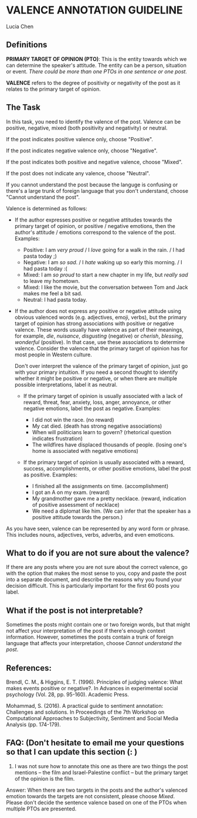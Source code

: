 # VALENCE ANNOTATION GUIDELINE


Lucia Chen

## Definitions 

**PRIMARY TARGET OF OPINION (PTO)**: This is the entity towards which we can determine the speaker's attitude. The entity can be a person, situation or event. *There could be more than one PTOs in one sentence or one post.*

**VALENCE** refers to the degree of positivity or negativity of the post as it relates to the primary target of opinion. 

## The Task  

In this task, you need to identify the valence of the post. Valence can be positive, negative, mixed (both positivity and negativity) or neutral. 

If the post indicates positive valence only, choose "Positive". 

If the post indicates negative valence only, choose "Negative".

If the post indicates both positive and negative valence, choose "Mixed".

If the post does not indicate any valence, choose "Neutral".

If you cannot understand the post because the languge is confusing or there's a large trunk of foreign language that you don't understand, choose "Cannot understand the post".


Valence is determined as follows: 

* If the author expresses positive or negative attitudes towards the primary target of opinion, or positive / negative emotions, then the author's attitude / emotions correspond to the valence of the post. Examples:

  * Positive: I am *very proud* / I *love* going for a walk in the rain. / I had pasta today ;) 
  * Negative: I am *so sad*. / I *hate* waking up so early this morning. / I had pasta today :(
  * Mixed: I am *so proud* to start a new chapter in my life, but *really sad* to leave my hometown. 
  * Mixed: I like the movie, but the conversation between Tom and Jack makes me feel a bit sad. 
  * Neutral: I had pasta today.

* If the author does not express any positive or negative attitude using obvious valenced words (e.g. adjectives, emoji, verbs), but the primary target of opinion has strong associations with positive or negative valence. These words usually have valence as part of their meanings, for example, *die*, *nuisance*, *disgusting* (negative) or *cherish*, *blessing*, *wonderful* (positive).  In that case, use these associations to determine valence. Consider the valence that the primary target of opinion has for most people in Western culture. 

  Don't over interpret the valence of the primary target of opinion, just go with your primary intuition. If you need a second thought to identify whether it might be positive or negative, or when there are multiple possible interpretations, label it as neutral.

  + If the primary target of opinion is usually associated with a lack of reward, threat, fear, anxiety, loss, anger, annoyance, or  other negative emotions, label the post as negative. Examples:

      * I did not win the race. (no reward)
      * My cat died. (death has strong negative associations)
      * When will politicians learn to govern? (rhetorical question indicates frustration) 
      * The wildfires have displaced thousands of people. (losing one's home is associated with negative emotions)

  + If the primary target of opinion is usually associated with a reward, success, accomplishments, or other positive emotions, label the post as positive. Examples: 

     * I finished all the assignments on time. (accomplishment)
     * I got an A on my exam. (reward)
     * My grandmother gave me a pretty necklace. (reward, indication of positive assessment of necklace)
     * We need a diplomat like him. (We can infer that the speaker has a positive attitude towards the person.)

As you have seen, valence can be represented by any word form or phrase. This includes nouns, adjectives, verbs, adverbs, and even emoticons. 

## What to do if you are not sure about the valence? 

If there are any posts where you are not sure about the correct valence, go with the option that makes the most sense to you, copy and paste the post into a separate document, and describe the reasons why you found your decision difficult. This is particularly important for the first 60 posts you label. 

## What if the post is not interpretable?
Sometimes the posts might contain one or two foreign words, but that might not affect your interpretation of the post if there's enough context information. However, sometimes the posts contain a trunk of foreign language that affects your interpretation, choose *Cannot understand the post*.


## References:

Brendl, C. M., & Higgins, E. T. (1996). Principles of judging valence: What makes events positive or negative?. In Advances in experimental social psychology (Vol. 28, pp. 95-160). Academic Press.

Mohammad, S. (2016). A practical guide to sentiment annotation: Challenges and solutions. In Proceedings of the 7th Workshop on Computational Approaches to Subjectivity, Sentiment and Social Media Analysis (pp. 174-179).

## FAQ: (Don't hesitate to email me your questions so that I can update this section (: ) 

1. I was not sure how to annotate this one as there are two things the post mentions – the film and Israel-Palestine conflict – but the primary target of the opinion is the film. 

Answer: When there are two targets in the posts and the author's valenced emotion towards the targets are not consistent, please choose *Mixed*. Please don't decide the sentence valence based on one of the PTOs when multiple PTOs are presented.


